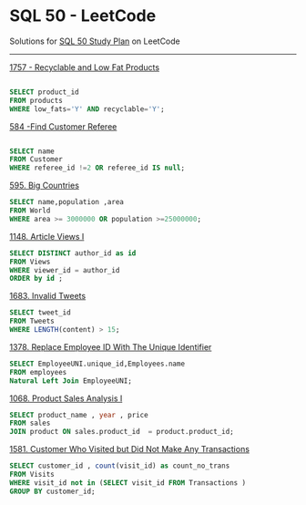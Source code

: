 
# SQL 50 - LeetCode
Solutions for [SQL 50 Study Plan](https://leetcode.com/studyplan/top-sql-50/) on LeetCode

---
[1757 - Recyclable and Low Fat Products](https://leetcode.com/problems/recyclable-and-low-fat-products/)
```sql

SELECT product_id
FROM products
WHERE low_fats='Y' AND recyclable='Y';
```

[584 -Find Customer Referee](https://leetcode.com/problems/find-customer-referee/)
```sql

SELECT name
FROM Customer
WHERE referee_id !=2 OR referee_id IS null;
```
[595. Big Countries](https://leetcode.com/problems/big-countries/)
```sql
SELECT name,population ,area
FROM World
WHERE area >= 3000000 OR population >=25000000;
```
[1148. Article Views I](https://leetcode.com/problems/article-views-i/)
```sql
SELECT DISTINCT author_id as id
FROM Views
WHERE viewer_id = author_id
ORDER by id ;
```
[1683. Invalid Tweets](https://leetcode.com/problems/invalid-tweets/)
```sql
SELECT tweet_id
FROM Tweets
WHERE LENGTH(content) > 15;
```
[1378. Replace Employee ID With The Unique Identifier](https://leetcode.com/problems/replace-employee-id-with-the-unique-identifier/)
```sql
SELECT EmployeeUNI.unique_id,Employees.name
FROM employees
Natural Left Join EmployeeUNI;
```
[1068. Product Sales Analysis I](https://leetcode.com/problems/product-sales-analysis-i/)
```sql
SELECT product_name , year , price 
FROM sales
JOIN product ON sales.product_id  = product.product_id;
```
[1581. Customer Who Visited but Did Not Make Any Transactions](https://leetcode.com/problems/customer-who-visited-but-did-not-make-any-transactions/)
```sql
SELECT customer_id , count(visit_id) as count_no_trans
FROM Visits
WHERE visit_id not in (SELECT visit_id FROM Transactions )
GROUP BY customer_id;
```
